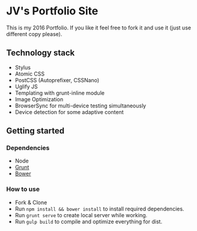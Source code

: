 # JV's Portfolio Site

This is my 2016 Portfolio. If you like it feel free to fork it and use it (just use different copy please).

## Technology stack
* Stylus
* Atomic CSS
* PostCSS (Autoprefixer, CSSNano)
* Uglify JS
* Templating with grunt-inline module
* Image Optimization
* BrowserSync for multi-device testing simultaneously
* Device detection for some adaptive content

## Getting started

### Dependencies
* Node
* [Grunt](http://gruntjs.com)
* [Bower](http://bower.io)

### How to use
* Fork & Clone
* Run `npm install && bower install` to install required dependencies.
* Run `grunt serve` to create local server while working.
* Run `gulp build` to compile and optimize everything for dist.
